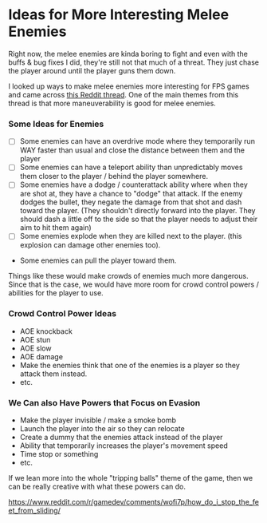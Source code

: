 # Ideas for More Interesting Melee Enemies

Right now, the melee enemies are kinda boring to fight and even with the buffs & bug fixes I did, they're still not that much of a threat. They just chase the player around until the player guns them down.

I looked up ways to make melee enemies more interesting for FPS games and came across [this Reddit thread](https://www.reddit.com/r/truegaming/comments/a0ch72/how_should_fps_games_approach_melee_enemies/). One of the main themes from this thread is that more maneuverability is good for melee enemies.

### Some Ideas for Enemies

- [ ] Some enemies can have an overdrive mode where they temporarily run WAY faster than usual and close the distance between them and the player
- [ ] Some enemies can have a teleport ability than unpredictably moves them closer to the player / behind the player somewhere.
- [ ] Some enemies have a dodge / counterattack ability where when they are shot at, they have a chance to "dodge" that attack. If the enemy dodges the bullet, they negate the damage from that shot and dash toward the player. (They shouldn't directly forward into the player. They should dash a little off to the side so that the player needs to adjust their aim to hit them again)
- [ ] Some enemies explode when they are killed next to the player. (this explosion can damage other enemies too).
- Some enemies can pull the player toward them.

Things like these would make crowds of enemies much more dangerous. Since that is the case, we would have more room for crowd control powers / abilities for the player to use.

### Crowd Control Power Ideas
- AOE knockback
- AOE stun
- AOE slow
- AOE damage
- Make the enemies think that one of the enemies is a player so they attack them instead.
- etc.

### We Can also Have Powers that Focus on Evasion
- Make the player invisible / make a smoke bomb
- Launch the player into the air so they can relocate
- Create a dummy that the enemies attack instead of the player
- Ability that temporarily increases the player's movement speed
- Time stop or something
- etc.

If we lean more into the whole "tripping balls" theme of the game, then we can be really creative with what these powers can do.

<https://www.reddit.com/r/gamedev/comments/wofi7p/how_do_i_stop_the_feet_from_sliding/>

